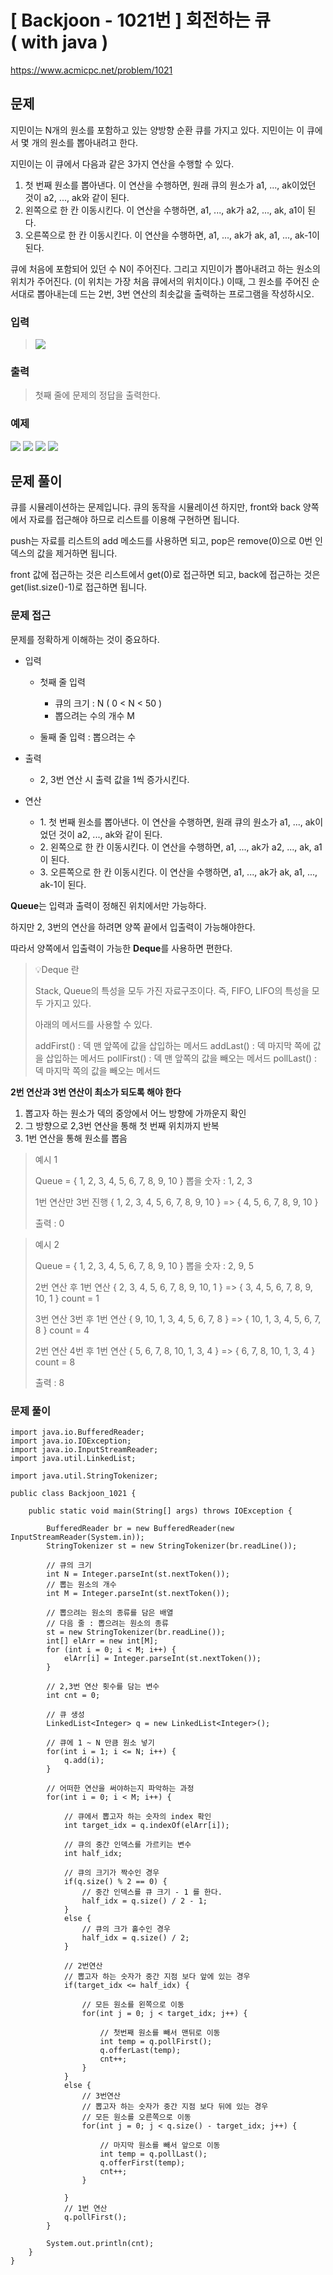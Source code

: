 # \[ Backjoon - 1021번 \] 회전하는  큐 ( with java )

https://www.acmicpc.net/problem/1021

## 문제
지민이는 N개의 원소를 포함하고 있는 양방향 순환 큐를 가지고 있다. 지민이는 이 큐에서 몇 개의 원소를 뽑아내려고 한다.

지민이는 이 큐에서 다음과 같은 3가지 연산을 수행할 수 있다.

1. 첫 번째 원소를 뽑아낸다. 이 연산을 수행하면, 원래 큐의 원소가 a1, ..., ak이었던 것이 a2, ..., ak와 같이 된다.
2. 왼쪽으로 한 칸 이동시킨다. 이 연산을 수행하면, a1, ..., ak가 a2, ..., ak, a1이 된다.
3. 오른쪽으로 한 칸 이동시킨다. 이 연산을 수행하면, a1, ..., ak가 ak, a1, ..., ak-1이 된다.

큐에 처음에 포함되어 있던 수 N이 주어진다. 그리고 지민이가 뽑아내려고 하는 원소의 위치가 주어진다. (이 위치는 가장 처음 큐에서의 위치이다.) 이때, 그 원소를 주어진 순서대로 뽑아내는데 드는 2번, 3번 연산의 최솟값을 출력하는 프로그램을 작성하시오.

### 입력
>![](https://i.imgur.com/w7trnuG.png)
>

### 출력
>
>첫째 줄에 문제의 정답을 출력한다.
>

### 예제
![](https://i.imgur.com/bhkdNYq.png) ![](https://i.imgur.com/eAHj1sy.png) ![](https://i.imgur.com/DCTt5rR.png) ![](https://i.imgur.com/DF2Aen4.png)




## 문제 풀이
큐를 시뮬레이션하는 문제입니다. 큐의 동작을 시뮬레이션 하지만, front와 back 양쪽에서 자료를 접근해야 하므로 리스트를 이용해 구현하면 됩니다.

push는 자료를 리스트의 add 메소드를 사용하면 되고, pop은 remove(0)으로 0번 인덱스의 값을 제거하면 됩니다.

front 값에 접근하는 것은 리스트에서 get(0)로 접근하면 되고, back에 접근하는 것은 get(list.size()-1)로 접근하면 됩니다.

### 문제 접근
문제를 정확하게 이해하는 것이 중요하다.

-  입력  
	-  첫째 줄 입력
		- 큐의 크기 : N ( 0 < N < 50 )
		- 뽑으려는 수의 개수 M
		  
	-  둘째 줄 입력 : 뽑으려는 수
	  
-  출력
	- 2, 3번 연산 시  출력 값을 1씩 증가시킨다.
	  
-  연산
	- 1. 첫 번째 원소를 뽑아낸다. 이 연산을 수행하면, 원래 큐의 원소가 a1, ..., ak이었던 것이 a2, ..., ak와 같이 된다. 
	- 2. 왼쪽으로 한 칸 이동시킨다. 이 연산을 수행하면, a1, ..., ak가 a2, ..., ak, a1이 된다.
	- 3. 오른쪽으로 한 칸 이동시킨다. 이 연산을 수행하면, a1, ..., ak가 ak, a1, ..., ak-1이 된다.

**Queue**는 입력과 출력이 정해진 위치에서만 가능하다.

하지만 2, 3번의 연산을 하려면 양쪽 끝에서 입출력이 가능해야한다.

따라서 양쪽에서 입출력이 가능한 **Deque**를 사용하면 편한다.

>
>💡Deque 란
>
>Stack, Queue의 특성을 모두 가진 자료구조이다.
>즉, FIFO, LIFO의 특성을 모두 가지고 있다.
>
>아래의 메서드를 사용할 수 있다.
>
>addFirst() : 덱 맨 앞쪽에 값을 삽입하는 메서드
>addLast() : 덱 마지막 쪽에 값을 삽입하는 메서드
>pollFirst() : 덱 맨 앞쪽의 값을 빼오는 메서드
>pollLast() : 덱 마지막 쪽의 값을 빼오는 메서드
>




**2번 연산과 3번 연산이 최소가 되도록 해야 한다**

1. 뽑고자 하는 원소가 덱의 중앙에서 어느 방향에 가까운지 확인
2. 그 방향으로 2,3번 연산을 통해 첫 번째 위치까지 반복
3. 1번 연산을 통해 원소를 뽑음


> 예시 1
> 
> Queue = { 1, 2, 3, 4, 5, 6, 7, 8, 9, 10 }
> 뽑을 숫자 : 1, 2, 3
> 
> 1번 연산만 3번 진행
> { 1, 2, 3, 4, 5, 6, 7, 8, 9, 10 } => { 4, 5, 6, 7, 8, 9, 10 }
> 
> 출력 : 0

> 예시 2
> 
> Queue = { 1, 2, 3, 4, 5, 6, 7, 8, 9, 10 }
> 뽑을 숫자 : 2, 9, 5
> 
> 2번 연산 후 1번 연산
> { 2, 3, 4, 5, 6, 7, 8, 9, 10, 1 } => { 3, 4, 5, 6, 7, 8, 9, 10, 1 }
> count = 1
> 
> 3번 연산 3번 후 1번 연산
> { 9, 10, 1, 3, 4, 5, 6, 7, 8 } => { 10, 1, 3, 4, 5, 6, 7, 8 }
> count = 4
> 
> 2번 연산 4번 후 1번 연산
> { 5, 6, 7, 8, 10, 1, 3, 4 } => { 6, 7, 8, 10, 1, 3, 4 } 
>count = 8
>
> 출력 : 8

### 문제 풀이

```
import java.io.BufferedReader;  
import java.io.IOException;  
import java.io.InputStreamReader;  
import java.util.LinkedList;  
  
import java.util.StringTokenizer;  
  
public class Backjoon_1021 {  
  
    public static void main(String[] args) throws IOException {  
  
        BufferedReader br = new BufferedReader(new InputStreamReader(System.in));  
        StringTokenizer st = new StringTokenizer(br.readLine());  
  
        // 큐의 크기  
        int N = Integer.parseInt(st.nextToken());  
        // 뽑는 원소의 개수  
        int M = Integer.parseInt(st.nextToken());  
  
        // 뽑으려는 원소의 종류를 담은 배열  
        // 다음 줄 : 뽑으려는 원소의 종류  
        st = new StringTokenizer(br.readLine());  
        int[] elArr = new int[M];  
        for (int i = 0; i < M; i++) {  
            elArr[i] = Integer.parseInt(st.nextToken());  
        }  
  
        // 2,3번 연산 횟수를 담는 변수  
        int cnt = 0;  
  
        // 큐 생성  
        LinkedList<Integer> q = new LinkedList<Integer>();  
  
        // 큐에 1 ~ N 만큼 원소 넣기  
        for(int i = 1; i <= N; i++) {  
            q.add(i);  
        }  
        
        // 어떠한 연산을 써야하는지 파악하는 과정  
        for(int i = 0; i < M; i++) {  
  
            // 큐에서 뽑고자 하는 숫자의 index 확인  
            int target_idx = q.indexOf(elArr[i]);  
  
            // 큐의 중간 인덱스를 가르키는 변수  
            int half_idx;  
  
            // 큐의 크기가 짝수인 경우  
            if(q.size() % 2 == 0) {  
                // 중간 인덱스를 큐 크기 - 1 를 한다.  
                half_idx = q.size() / 2 - 1;  
            }  
            else {  
                // 큐의 크가 홀수인 경우  
                half_idx = q.size() / 2;  
            }  
  
            // 2번연산  
            // 뽑고자 하는 숫자가 중간 지점 보다 앞에 있는 경우  
            if(target_idx <= half_idx) {  
  
                // 모든 원소를 왼쪽으로 이동  
                for(int j = 0; j < target_idx; j++) {  
  
                    // 첫번째 원소를 빼서 맨뒤로 이동  
                    int temp = q.pollFirst();  
                    q.offerLast(temp);  
                    cnt++;  
                }  
            }  
            else {  
                // 3번연산  
                // 뽑고자 하는 숫자가 중간 지점 보다 뒤에 있는 경우  
                // 모든 원소를 오른쪽으로 이동  
                for(int j = 0; j < q.size() - target_idx; j++) {  
  
                    // 마지막 원소를 빼서 앞으로 이동  
                    int temp = q.pollLast();  
                    q.offerFirst(temp);  
                    cnt++;  
                }  
  
            }  
            // 1번 연산  
            q.pollFirst();  
        }  
  
        System.out.println(cnt);  
    }  
}
```